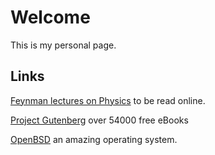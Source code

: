 # Welcome

This is my personal page.

## Links

[Feynman lectures on Physics](http://feynmanlectures.caltech.edu) to be read online.

[Project Gutenberg](https://www.gutenberg.org) over 54000 free eBooks

[OpenBSD](http://openbsd.org) an amazing operating system.
